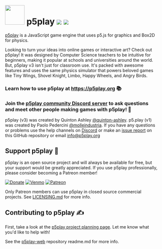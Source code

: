 # <img src="https://p5play.org/assets/p5play_logo.svg" width="64"> p5play ![](https://img.shields.io/github/package-json/v/quinton-ashley/p5play) ![](https://img.shields.io/github/license/quinton-ashley/p5play)

[p5play][] is a JavaScript game engine that uses p5.js for graphics and Box2D for physics.

Looking to turn your ideas into online games or interactive art? Check out p5play! It was designed by Computer Science teachers to be intuitive for beginners, making it popular at schools and universities around the world. But, p5play v3 isn't just for classroom use. It's packed with awesome features and uses the same physics simulator that powers beloved games like Tiny Wings, Shovel Knight, Limbo, Happy Wheels, and Angry Birds.

### Learn how to use p5play at https://p5play.org 📚

### Join the [p5play community Discord server][] to ask questions and meet other people making games with p5play! 👾

p5play (v3) was created by Quinton Ashley [@quinton-ashley][]. p5.play (v1) was created by Paolo Pedercini [@molleindustria][]. If you have any questions or problems use the help channels on [Discord][] or make an [issue report][] on this GitHub repository or email <info@p5play.org>

## Support p5play 🤝

p5play is an open source project and will always be available for free, but your support would be greatly appreciated. If you use p5play professionally, please consider becoming a Patreon member!

[![Donate](https://img.shields.io/badge/PayPal-@qashto-green.svg)](https://paypal.me/qashto) [![Venmo](https://img.shields.io/badge/Venmo-@Quinton--Ashley-blue.svg)](https://venmo.com/Quinton-Ashley) [![Patreon](https://img.shields.io/badge/Patreon-@p5play-orange.svg)](https://www.patreon.com/p5play)

Only Patreon members can use p5play in closed source commercial projects. See [LICENSING.md](https://github.com/quinton-ashley/p5play-web/blob/main/LICENSING.md) for more info.

## Contributing to p5play ✍️

First, take a look at the [p5play project planning page][]. Let me know what you'd like to help with!

See the [p5play-web][] repository readme.md for more info.

[p5play]: https://p5play.org
[p5play Patreon]: https://www.patreon.com/p5play
[issue report]: https://github.com/quinton-ashley/p5play/issues
[@quinton-ashley]: https://github.com/quinton-ashley
[@molleindustria]: https://github.com/molleindustria
[p5play-web]: https://github.com/quinton-ashley/p5play-web
[p5play community Discord server]: https://discord.gg/3UTbqUgmPF
[Discord]: https://discord.gg/3UTbqUgmPF
[LICENSING.md]: https://github.com/quinton-ashley/p5play-web/blob/main/LICENSING.md
[p5play-exceptions]: https://github.com/quinton-ashley/p5play-exceptions
[p5play project planning page]: https://github.com/quinton-ashley/p5play/projects/1
